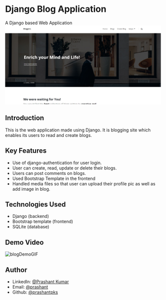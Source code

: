 # Django Blog Application

A Django based Web Application
<img src = "./blogHome.png" alt = "blogHomeImage">

## Introduction
This is the web application made using Django. It is blogging site which enables its users to read and create blogs.

## Key Features
* Use of django-authentication for user login.
* User can create, read, update or delete their blogs.
* Users can post comments on blogs.
* Used Bootstrap Template in the frontend
* Handled media files so that user can upload their profile pic as well as add image in blog.

## Technologies Used

* Django (backend)
* Bootstrap template (frontend)
* SQLite (database)

## Demo Video
<img src = "./blogDemo.gif" alt = "blogDemoGIF">

## Author
* LinkedIn: [@Prashant Kumar](https://www.linkedin.com/in/prashant-kumar-7aa9a4203/)
* Email: [@prashant](mailto:prashantrkt2002@gmail.com)
* Github: [@prashantpks](https://github.com/prashantpks/)

